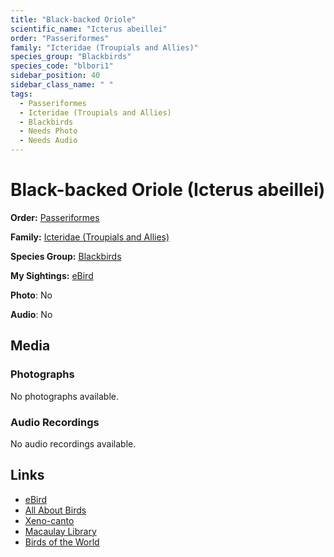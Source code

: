 ```yaml
---
title: "Black-backed Oriole"
scientific_name: "Icterus abeillei"
order: "Passeriformes"
family: "Icteridae (Troupials and Allies)"
species_group: "Blackbirds"
species_code: "blbori1"
sidebar_position: 40
sidebar_class_name: " "
tags: 
  - Passeriformes
  - Icteridae (Troupials and Allies)
  - Blackbirds
  - Needs Photo
  - Needs Audio
---
```


# Black-backed Oriole (Icterus abeillei)

**Order:** [Passeriformes](/tags/passeriformes)

**Family:** [Icteridae (Troupials and Allies)](/tags/icteridae-troupials-and-allies)

**Species Group:** [Blackbirds](/tags/blackbirds)

**My Sightings:** [eBird](https://ebird.org/lifelist?r=world&time=life&spp=blbori1)

**Photo**: No 

**Audio**: No

## Media
### Photographs
No photographs available.

### Audio Recordings
No audio recordings available.

## Links
* [eBird](https://ebird.org/species/blbori1) 
* [All About Birds](https://www.allaboutbirds.org/guide/blbori1) 
* [Xeno-canto](https://www.xeno-canto.org/species/icterus-abeillei) 
* [Macaulay Library](https://search.macaulaylibrary.org/catalog?taxonCode=blbori1&sort=rating_rank_desc)
* [Birds of the World](https://birdsoftheworld.org/bow/species/blbori1)
